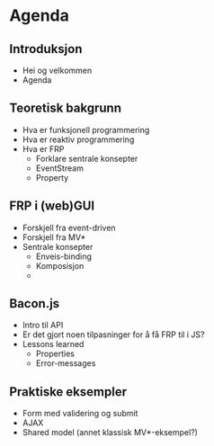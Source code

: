 # Agenda

## Introduksjon
 - Hei og velkommen
 - Agenda

## Teoretisk bakgrunn
 - Hva er funksjonell programmering
 - Hva er reaktiv programmering
 - Hva er FRP
    - Forklare sentrale konsepter
    - EventStream
    - Property

## FRP i (web)GUI
 - Forskjell fra event-driven
 - Forskjell fra MV*
 - Sentrale konsepter
    - Enveis-binding
    - Komposisjon
    - 

## Bacon.js
 - Intro til API
 - Er det gjort noen tilpasninger for å få FRP til i JS?
 - Lessons learned
    - Properties
   - Error-messages

## Praktiske eksempler
 - Form med validering og submit
 - AJAX
 - Shared model (annet klassisk MV*-eksempel?)